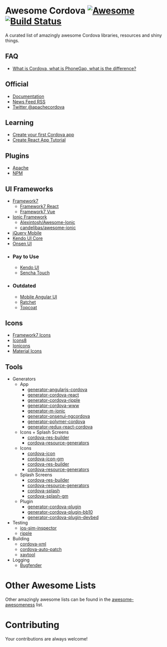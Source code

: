 # Awesome Cordova [![Awesome](https://cdn.rawgit.com/sindresorhus/awesome/d7305f38d29fed78fa85652e3a63e154dd8e8829/media/badge.svg)](https://github.com/sindresorhus/awesome) [![Build Status](https://travis-ci.org/busterc/awesome-cordova.svg?branch=master)](https://travis-ci.org/busterc/awesome-cordova)

A curated list of amazingly awesome Cordova libraries, resources and shiny things.

## FAQ

* [What is Cordova, what is PhoneGap, what is the difference?](https://blog.ionicframework.com/what-is-cordova-phonegap/)

## Official

* [Documentation](https://cordova.apache.org/docs/en/latest/)
* [News Feed RSS](https://cordova.apache.org/feed.xml)
* [Twitter @apachecordova](https://twitter.com/apachecordova)

## Learning

* [Create your first Cordova app](https://cordova.apache.org/docs/en/latest/guide/cli/index.html)
* [Create React App Tutorial](https://github.com/johnkmzhou/cordova-create-react-app)

## Plugins

* [Apache](https://cordova.apache.org/plugins/)
* [NPM](https://www.npmjs.com/search?q=cordova-plugin)

## UI Frameworks

* [Framework7](https://framework7.io)
  * [Framework7 React](https://framework7.io/react/)
  * [Framework7 Vue](https://framework7.io/vue/)
* [Ionic Framework](https://ionicframework.com/)
  * [Alexintosh/Awesome-Ionic](https://github.com/Alexintosh/Awesome-Ionic)
  * [candelibas/awesome-ionic](https://github.com/candelibas/awesome-ionic)
* [jQuery Mobile](http://jquerymobile.com/)
* [Kendo UI Core](https://www.telerik.com/kendo-ui/open-source-core)
* [Onsen UI](https://onsen.io/)
* ### Pay to Use
  * [Kendo UI](https://www.telerik.com/kendo-ui)
  * [Sencha Touch](https://www.sencha.com/products/touch/)
* ### Outdated
  * [Mobile Angular UI](http://mobileangularui.com/)
  * [Ratchet](http://goratchet.com/)
  * [Topcoat](http://topcoat.io/)

## Icons

* [Framework7 Icons](https://framework7.io/icons/)
* [Icons8](https://icons8.com/)
* [Ionicons](https://ionicons.com/)
* [Material Icons](https://material.io/tools/icons/)

## Tools

* Generators
  * App
    * [generator-angularjs-cordova](https://github.com/keshavos/generator-angularjs-cordova)
    * [generator-cordova-react](https://github.com/jackong/generator-cordova-react)
    * [generator-cordova-ripple](https://github.com/keunlee/generator-cordova-ripple)
    * [generator-cordova-www](https://github.com/busterc/generator-cordova-www)
    * [generator-m-ionic](https://github.com/mwaylabs/generator-m-ionic)
    * [generator-onsenui-ngcordova](https://github.com/healthonnet/generator-onsenui-ngcordova)
    * [generator-polymer-cordova](https://github.com/emoriarty/generator-polymer-cordova)
    * [generator-redux-react-cordova](https://github.com/zmeecer/generator-redux-react-cordova)
  * Icons + Splash Screens
    * [cordova-res-builder](https://github.com/mettbox/cordova-res-builder)
    * [cordova-resource-generators](https://github.com/busterc/cordova-resource-generators)
  * Icons
    * [cordova-icon](https://github.com/AlexDisler/cordova-icon)
    * [cordova-icon-gm](https://github.com/disusered/cordova-icon-gm)
    * [cordova-res-builder](https://github.com/mettbox/cordova-res-builder)
    * [cordova-resource-generators](https://github.com/busterc/cordova-resource-generators)
  * Splash Screens
    * [cordova-res-builder](https://github.com/mettbox/cordova-res-builder)
    * [cordova-resource-generators](https://github.com/busterc/cordova-resource-generators)
    * [cordova-splash](https://github.com/AlexDisler/cordova-splash)
    * [cordova-splash-gm](https://github.com/disusered/cordova-splash-gm)
  * Plugin
    * [generator-cordova-plugin](https://github.com/lholmquist/generator-cordova-plugin)
    * [generator-cordova-plugin-bb10](https://github.com/blackberry/generator-cordova-plugin-bb10)
    * [generator-cordova-plugin-devbed](https://github.com/sony/generator-cordova-plugin-devbed)
* Testing
  * [ios-sim-inspector](https://github.com/busterc/profiles/blob/master/osx/sources/ios-sim-inspector)
  * [ripple](https://github.com/ripple-emulator/ripple)
* Building
  * [cordova-xml](https://github.com/mifi/cordova-xml)
  * [cordova-auto-patch](https://github.com/shevaroller/cordova-auto-patch)
  * [xavtool](https://github.com/gabrielrobert/xavtool)
* Logging
  * [Bugfender](https://github.com/bugfender/cordova-plugin-bugfender)

# Other Awesome Lists

Other amazingly awesome lists can be found in the [awesome-awesomeness](https://github.com/bayandin/awesome-awesomeness) list.

# Contributing

Your contributions are always welcome!
